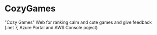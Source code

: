 # CozyGames
"Cozy Games" Web for ranking calm and cute games and give feedback (.net 7, Azure Portal and AWS Console poject)

